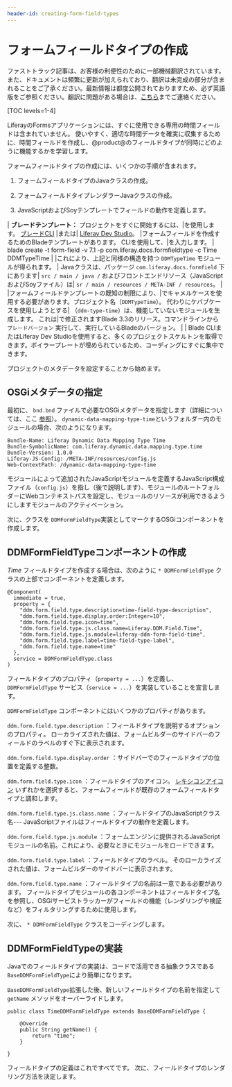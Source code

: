```yaml
---
header-id: creating-form-field-types
---
```


# フォームフィールドタイプの作成

<p class="alert alert-info"><span class="wysiwyg-color-blue120">ファストトラック記事は、お客様の利便性のために一部機械翻訳されています。また、ドキュメントは頻繁に更新が加えられており、翻訳は未完成の部分が含まれることをご了承ください。最新情報は都度公開されておりますため、必ず英語版をご参照ください。翻訳に問題がある場合は、<a href="mailto:support-content-jp@liferay.com">こちら</a>までご連絡ください。</span></p>

[TOC levels=1-4]

LiferayのFormsアプリケーションには、すぐに使用できる専用の時間フィールドは含まれていません。 使いやすく、適切な時間データを確実に収集するために、時間フィールドを作成し、@product@のフィールドタイプが同時にどのように機能するかを学習します。

フォームフィールドタイプの作成には、いくつかの手順が含まれます。

1.  フォームフィールドタイプのJavaクラスの作成。

2.  フォームフィールドタイプレンダラーJavaクラスの作成。

3.  JavaScriptおよびSoyテンプレートでフィールドの動作を定義します。

| **ブレードテンプレート：** プロジェクトをすぐに開始するには、|を使用します。 [ブレードCLI](/docs/7-1/tutorials/-/knowledge_base/t/blade-cli) |または| [Liferay Dev Studio](/docs/7-1/tutorials/-/knowledge_base/t/creating-modules-with-liferay-ide)。 |フォームフィールドを作成するためのBladeテンプレートがあります。 CLIを使用して、|を入力します。 | blade create -t form-field -v 7.1 -p com.liferay.docs.formfieldtype -c Time DDMTypeTime | |これにより、上記と同様の構造を持つ `DDMTypeTime` モジュールが得られます。 | Javaクラスは、パッケージ `com.liferay.docs.formfield` 下にあります| `src / main / java /` およびフロントエンドリソース（JavaScriptおよびSoyファイル）は| `sr / main / resources / META-INF / resources`。 | |フォームフィールドテンプレートの既知の制限により、|でキャメルケースを使用する必要があります。プロジェクト名（`DDMTypeTime`）。 代わりにケバブケースを使用しようとする| （`ddm-type-time`）は、機能していないモジュールを生成します。 これは|で修正されますBlade 3.3のリリース。コマンドラインから `ブレードバージョン` 実行して、実行しているBladeのバージョン。 | | Blade CLIまたはLiferay Dev Studioを使用すると、多くのプロジェクトスケルトンを取得できます。ボイラープレートが埋められているため、コーディングにすぐに集中できます。

プロジェクトのメタデータを設定することから始めます。

## OSGiメタデータの指定

最初に、 `bnd.bnd` ファイルで必要なOSGiメタデータを指定します（詳細については、ここ [参照](http://bnd.bndtools.org/chapters/800-headers.html)）。 `dynamic-data-mapping-type-time`というフォルダー内のモジュールの場合、次のようになります。

    Bundle-Name: Liferay Dynamic Data Mapping Type Time
    Bundle-SymbolicName: com.liferay.dynamic.data.mapping.type.time
    Bundle-Version: 1.0.0
    Liferay-JS-Config: /META-INF/resources/config.js
    Web-ContextPath: /dynamic-data-mapping-type-time

モジュールによって追加されたJavaScriptモジュールを定義するJavaScript構成ファイル（`config.js`）を指し（後で説明します）、モジュールのルートフォルダーにWebコンテキストパスを設定し、モジュールのリソースが利用できるようにしますモジュールのアクティベーション。

次に、クラスを `DDMFormFieldType`実装としてマークするOSGiコンポーネントを作成します。

## DDMFormFieldTypeコンポーネントの作成

*Time* フィールドタイプを作成する場合は、次のように `* DDMFormFieldType` クラスの上部でコンポーネントを定義します。

    @Component(
      immediate = true,
      property = {
        "ddm.form.field.type.description=time-field-type-description",
        "ddm.form.field.type.display.order:Integer=10",
        "ddm.form.field.type.icon=time",
        "ddm.form.field.type.js.class.name=Liferay.DDM.Field.Time",
        "ddm.form.field.type.js.module=liferay-ddm-form-field-time",
        "ddm.form.field.type.label=time-field-type-label",
        "ddm.form.field.type.name=time"
      },
      service = DDMFormFieldType.class
    )

フィールドタイプのプロパティ（`property = ...`）を定義し、 `DDMFormFieldType` サービス（`service = ...`）を実装していることを宣言します。

`DDMFormFieldType` コンポーネントにはいくつかのプロパティがあります。

`ddm.form.field.type.description` ：フィールドタイプを説明するオプションのプロパティ。 ローカライズされた値は、フォームビルダーのサイドバーのフィールドのラベルのすぐ下に表示されます。

`ddm.form.field.type.display.order` ：サイドバーでのフィールドタイプの位置を定義する整数。

`ddm.form.field.type.icon` ：フィールドタイプのアイコン。 [レキシコンアイコン](https://lexicondesign.io/docs/patterns/icons.html) いずれかを選択すると、フォームフィールドが既存のフォームフィールドタイプと調和します。

`ddm.form.field.type.js.class.name` ：フィールドタイプのJavaScriptクラス名--- JavaScriptファイルはフィールドタイプの動作を定義します。

`ddm.form.field.type.js.module` ：フォームエンジンに提供されるJavaScriptモジュールの名前。これにより、必要なときにモジュールをロードできます。

`ddm.form.field.type.label` ：フィールドタイプのラベル。 そのローカライズされた値は、フォームビルダーのサイドバーに表示されます。

`ddm.form.field.type.name` ：フィールドタイプの名前は一意である必要があります。 フィールドタイプモジュールの各コンポーネントはフィールドタイプ名を参照し、OSGiサービストラッカーがフィールドの機能（レンダリングや検証など）をフィルタリングするために使用します。

次に、 `* DDMFormFieldType` クラスをコーディングします。

## DDMFormFieldTypeの実装

Javaでのフィールドタイプの実装は、コードで活用できる抽象クラスである `BaseDDMFormFieldType`により簡単になります。

`BaseDDMFormFieldType`拡張した後、新しいフィールドタイプの名前を指定して `getName` メソッドをオーバーライドします。

    public class TimeDDMFormFieldType extends BaseDDMFormFieldType {
    
        @Override
        public String getName() {
            return "time";
        }
    
    }

フィールドタイプの定義はこれですべてです。 次に、フィールドタイプのレンダリング方法を決定します。
